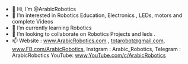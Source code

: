 - 👋 Hi, I’m @ArabicRobotics
- 👀 I’m interested in Robotics Education, Electronics , LEDs, motors and complete Videos   
- 🌱 I’m currently learning Robotics 
- 💞️ I’m looking to collaborate on Robotics Projects and leds .
- 📫 Website : www.ArabicRobotics.com , totarobot@gmail.com, www.FB.com/ArabicRobotics, Instgram : Arabic_Robotics, Telegram : ArabicRobotics
YouTube: www.YouTube.com/c/ArabicRobotics

<!---
ArabicRobotics/ArabicRobotics is a ✨ special ✨ repository because its `README.md` (this file) appears on your GitHub profile.
You can click the Preview link to take a look at your changes.
--->
